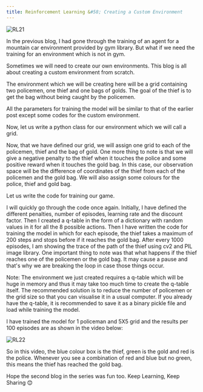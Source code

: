 ```yaml
---
title: Reinforcement Learning &#58; Creating a Custom Environment
---
```


![RL21](https://www.learndatasci.com/documents/14/Reinforcement-Learning-Animation.gif)

In the previous blog, I had gone through the training of an agent for a mountain car environment provided by gym library. But what if we need the training for an environment which is not in gym.


Sometimes we will need to create our own environments. This blog is all about creating a custom environment from scratch.

The environment which we will be creating here will be a grid containing two policemen, one thief and one bags of golds. The goal of the thief is to get the bag without being caught by the policemen.

All the parameters for training the model will be similar to that of the earlier post except some codes for the custom environment.

Now, let us write a python class for our environment which we will call a grid. 


<script src="https://gist.github.com/spraphul/091355c044e5934ad76cc7036f8868e5.js"></script>


Now, that we have defined our grid, we will assign one grid to each of the policemen, thief and the bag of gold. One more thing to note is that we will give a negative penalty to the thief when it touches the police and some positive reward when it touches the gold bag. In this case, our observation space will be the difference of coordinates of the thief from each of the policemen and the gold bag. We will also assign some colours for the police, thief and gold bag.

Let us write the code for training our game.


<script src="https://gist.github.com/spraphul/b1e7a87206e79f262f19e60d6c919886.js"></script>


I will quickly go through the code once again. Initially, I have defined the different penalties, number of episodes, learning rate and the discount factor. Then I created a q-table in the form of a dictionary with random values in it for all the 8 possible actions. Then I have written the code for training the model in which for each episode, the thief takes a maximum of 200 steps and stops before if it reaches the gold bag. After every 1000 episodes, I am showing the trace of the path of the thief using cv2 and PIL image library. One important thing to note was that what happens if the thief reaches one of the policemen or the gold bag. It may cause a pause and that's why we are breaking the loop in case those things occur.

Note: The environment we just created requires a q-table which will be huge in memory and thus it may take too much time to create the q-table itself. The recommended solution is to reduce the number of policemen or the grid size so that you can visualise it in a usual computer. If you already have the q-table, it is recommended to save it as a binary pickle file and load while training the model.


I have trained the model for 1 policeman and 5X5 grid and the results per 100 episodes are as shown in the video below:

![RL22](https://drive.google.com/open?id=1dp13292Vgwd2iLw_JpNfC0olvJGopwa7)

So in this video, the blue colour box is the thief, green is the gold and red is the police. Whenever you see a combination of red and blue but no green, this means the thief has reached the gold bag.

Hope the second blog in the series was fun too. Keep Learning, Keep Sharing 😊
